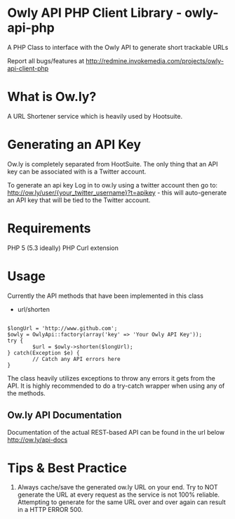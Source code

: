 Owly API PHP Client Library - owly-api-php
===========================================

A PHP Class to interface with the Owly API to generate short trackable URLs

Report all bugs/features at
http://redmine.invokemedia.com/projects/owly-api-client-php

What is Ow.ly?
==============

A URL Shortener service which is heavily used by Hootsuite.

Generating an API Key
=====================

Ow.ly is completely separated from HootSuite. The only thing that an API key can be associated with is a Twitter account.

To generate an api key
Log in to ow.ly using a twitter account
then go to:  http://ow.ly/user/{your_twitter_username}?t=apikey - this will auto-generate an API key that will be tied to the Twitter account.

Requirements
============

PHP 5 (5.3 ideally)
PHP Curl extension

Usage
=====

Currently the API methods that have been implemented in this class
- url/shorten

<code>
$longUrl = 'http://www.github.com';
$owly = OwlyApi::factory(array('key' => 'Your Owly API Key'));
try {
		$url = $owly->shorten($longUrl);
} catch(Exception $e) {
		// Catch any API errors here
}
</code>
 
The class heavily utilizes exceptions to throw any errors it gets from the API. 
It is highly recommended to do a try-catch wrapper when using any of the methods.

Ow.ly API Documentation
-----------------------

Documentation of the actual REST-based API can be found in the url below
http://ow.ly/api-docs

Tips & Best Practice
====================

1. Always cache/save the generated ow.ly URL on your end. Try to NOT generate the URL at every request as the service is not 100% reliable. Attempting to generate for the same URL over and over again can result in a HTTP ERROR 500.